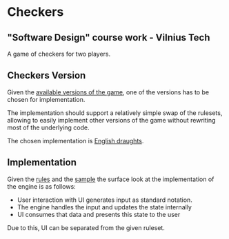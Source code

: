 # Checkers

## "Software Design" course work - Vilnius Tech

A game of checkers for two players.


## Checkers Version

Given the [available versions of the game](https://en.wikipedia.org/wiki/Draughts), one of the versions has to be chosen for implementation. 

The implementation should support a relatively simple swap of the rulesets, allowing to easily implement other versions of the game without rewriting most of the underlying code.

The chosen implementation is [English draughts](https://en.wikipedia.org/wiki/English_draughts).

## Implementation

Given the [rules](RULES.md) and the [sample](SAMPLE.md) the surface look at the implementation of the engine is as follows:

* User interaction with UI generates input as standard notation.
* The engine handles the input and updates the state internally
* UI consumes that data and presents this state to the user

Due to this, UI can be separated from the given ruleset.